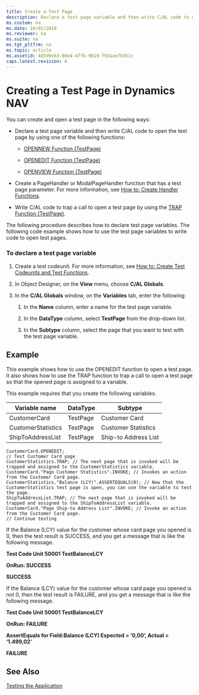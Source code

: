 ```yaml
---
title: Create a Test Page
description: Declare a test page variable and then write C/AL code to open the test page by using either OPENNEW, OPENEDIT or OPENVIEW function.
ms.custom: na
ms.date: 10/01/2018
ms.reviewer: na
ms.suite: na
ms.tgt_pltfrm: na
ms.topic: article
ms.assetid: 4d5d9eb3-00e4-4ffb-9819-f93aae75d51c
caps.latest.revision: 6
---
```

# Creating a Test Page in Dynamics NAV
You can create and open a test page in the following ways:  
  
-   Declare a test page variable and then write C/AL code to open the test page by using one of the following functions:  
  
    -   [OPENNEW Function \(TestPage\)](OPENNEW-Function--TestPage-.md)  
  
    -   [OPENEDIT Function \(TestPage\)](OPENEDIT-Function--TestPage-.md)  
  
    -   [OPENVIEW Function \(TestPage\)](OPENVIEW-Function--TestPage-.md)  
  
-   Create a PageHandler or ModalPageHandler function that has a test page parameter. For more information, see [How to: Create Handler Functions](How-to--Create-Handler-Functions.md).  
  
-   Write C/AL code to trap a call to open a test page by using the [TRAP Function \(TestPage\)](TRAP-Function--TestPage-.md).  
  
 The following procedure describes how to declare test page variables. The following code example shows how to use the test page variables to write code to open test pages.  
  
### To declare a test page variable  
  
1.  Create a test codeunit. For more information, see [How to: Create Test Codeunits and Test Functions](How-to--Create-Test-Codeunits-and-Test-Functions.md).  
  
2.  In Object Designer, on the **View** menu, choose **C/AL Globals**.  
  
3.  In the **C/AL Globals** window, on the **Variables** tab, enter the following:  
  
    1.  In the **Name** column, enter a name for the test page variable.  
  
    2.  In the **DataType** column, select **TestPage** from the drop-down list.  
  
    3.  In the **Subtype** column, select the page that you want to test with the test page variable.  
  
## Example  
 This example shows how to use the OPENEDIT function to open a test page. It also shows how to use the TRAP function to trap a call to open a test page so that the opened page is assigned to a variable.  
  
 This example requires that you create the following variables.  
  
|Variable name|DataType|Subtype|  
|-------------------|--------------|-------------|  
|CustomerCard|TestPage|Customer Card|  
|CustomerStatistics|TestPage|Customer Statistics|  
|ShipToAddressList|TestPage|Ship-to Address List|  
  
```  
CustomerCard.OPENEDIT;  
// Test Customer Card page  
CustomerStatistics.TRAP; // The next page that is invoked will be trapped and assigned to the CustomerStatistics variable.  
CustomerCard."Page Customer Statistics".INVOKE; // Invokes an action from the Customer Card page.   
CustomerStatistics."Balance (LCY)".ASSERTEQUALS(0); // Now that the CustomerStatistics test page is open, you can use the variable to test the page.  
ShipToAddressList.TRAP; // The next page that is invoked will be trapped and assigned to the ShipToAddressList variable.  
CustomerCard."Page Ship-to Address List".INVOKE; // Invoke an action from the Customer Card page.  
// Continue testing  
```  
  
 If the Balance \(LCY\) value for the customer whose card page you opened is 0, then the test result is SUCCESS, and you get a message that is like the following message.  
  
 **Test Code Unit 50001 TestBalanceLCY**  
  
 **OnRun: SUCCESS**  
  
 **SUCCESS**  
  
 If the Balance \(LCY\) value for the customer whose card page you opened is not 0, then the test result is FAILURE, and you get a message that is like the following message.  
  
 **Test Code Unit 50001 TestBalanceLCY**  
  
 **OnRun: FAILURE**  
  
 **AssertEquals for Field:Balance \(LCY\) Expected = ‘0,00’, Actual = ‘1.499,02’**  
  
 **FAILURE**  
  
## See Also  
 [Testing the Application](Testing-the-Application.md)
